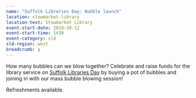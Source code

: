 ```yaml
---
name: "Suffolk Libraries Day: Bubble launch"
location: stowmarket-library
location-text: Stowmarket Library
event-start-date: 2019-10-12
event-start-time: 1430
event-category: sld
sld-region: west
breadcrumb: y
---
```


How many bubbles can we blow together? Celebrate and raise funds for the library service on [Suffolk Libraries Day](/suffolk-libraries-day/) by buying a pot of bubbles and joining in with our mass bubble blowing session!

Refreshments available.
